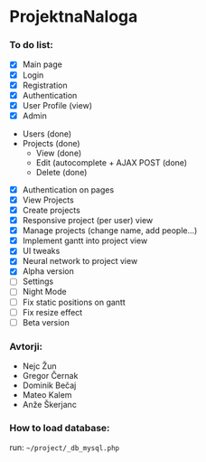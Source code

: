 # ProjektnaNaloga
### To do list:
- [x] Main page
- [x] Login
- [x] Registration
- [x] Authentication
- [x] User Profile (view)
- [x] Admin 
 - Users (done)
 - Projects (done)
   - View (done)
   - Edit (autocomplete + AJAX POST (done)
   - Delete (done)
- [x] Authentication on pages
- [x] View Projects
- [x] Create projects
- [x] Responsive project (per user) view
- [x] Manage projects (change name, add people...)
- [x] Implement gantt into project view
- [x] UI tweaks
- [x] Neural network to project view
- [x] Alpha version
- [ ] Settings
- [ ] Night Mode
- [ ] Fix static positions on gantt
- [ ] Fix resize effect
- [ ] Beta version

### Avtorji:
- Nejc Žun
- Gregor Černak
- Dominik Bečaj
- Mateo Kalem
- Anže Škerjanc

### How to load database:
run:
```~/project/_db_mysql.php```

